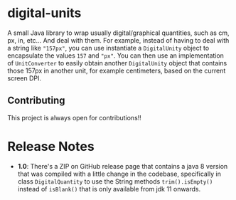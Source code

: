 # digital-units

A small Java library to wrap usually digital/graphical quantities, such as cm, px, in, etc... And deal with them. For example, instead of having to deal with a string like `"157px"`, you can use instantiate a `DigitalUnity` object to encapsulate the values `157` and `"px"`. You can then use an implementation of `UnitConverter` to easily obtain another `DigitalUnity` object that contains those 157px in another unit, for example centimeters, based on the current screen DPI.

## Contributing

This project is always open for contributions!!

# Release Notes

 - **1.0**: There's a ZIP on GitHub release page that contains a java 8 version that was compiled with a little change in the codebase, specifically in class `DigitalQuantity` to use the String methods `trim().isEmpty()` instead of `isBlank()` that is only available from jdk 11 onwards.
